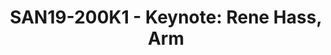 ---
categories:
- san19
description: TBA
image:
  featured: 'true'
  path: /assets/images/featured-images/san19/SAN19-200K1.png
session_attendee_num: '19'
session_id: SAN19-200K1
session_room: Pacific Room (Keynote)
session_slot:
  end_time: '2019-09-24 10:30:00'
  start_time: '2019-09-24 10:00:00'
session_speakers: []
session_track: Keynote
tag: session
tags:
- Keynote
title: 'SAN19-200K1 - Keynote: Rene Hass, Arm'
---